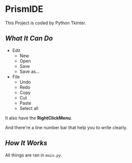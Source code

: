 # PrismIDE
This Project is coded by Python Tkinter.

## *What It Can Do*
- Edit
  + New
  + Open
  + Save
  + Save as...
- File
  + Undo
  + Redo
  + Copy
  + Cut
  + Paste
  + Select all

It also have the **RightClickMenu**.

And there're a line number bar that help you to write clearly.

## *How It Works*
All things are ran in *```main.py```*.

